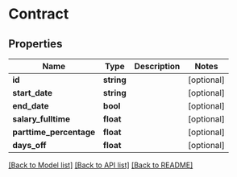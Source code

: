 # Contract

## Properties
Name | Type | Description | Notes
------------ | ------------- | ------------- | -------------
**id** | **string** |  | [optional] 
**start_date** | **string** |  | [optional] 
**end_date** | **bool** |  | [optional] 
**salary_fulltime** | **float** |  | [optional] 
**parttime_percentage** | **float** |  | [optional] 
**days_off** | **float** |  | [optional] 

[[Back to Model list]](../README.md#documentation-for-models) [[Back to API list]](../README.md#documentation-for-api-endpoints) [[Back to README]](../README.md)


